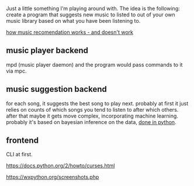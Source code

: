 Just a little something I'm playing around with.
The idea is the following: create a program that suggests new music to listed to out of your own music library based on what you have been listening to.

[how music recomendation works - and doesn't work](https://notes.variogr.am/2012/12/11/how-music-recommendation-works-and-doesnt-work/)

## music player backend
mpd (music player daemon) and the program would pass commands to it via mpc.

## music suggestion backend
for each song, it suggests the best song to play next.  probably at first it just relies on counts of which songs you tend to listen to after which others.  after that maybe it gets move complex, incorporating machine learning.
probably it's based on bayesian inference on the data, [done in python](http://www.bayespy.org/). 

## frontend

CLI at first.

https://docs.python.org/2/howto/curses.html

https://wxpython.org/screenshots.php
